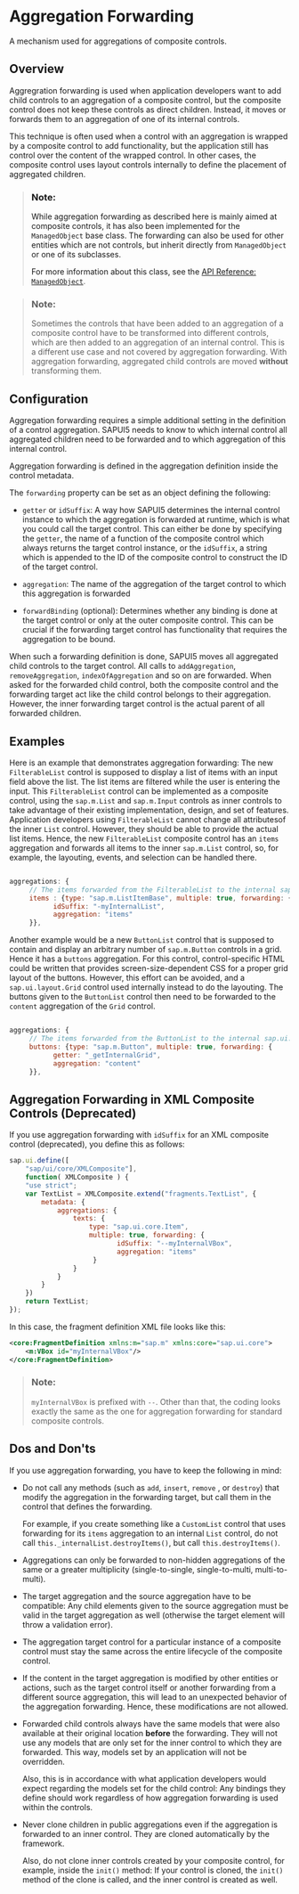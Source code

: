 <!-- loio64a5e1775bf04d4883db18c9de7d83bd -->

# Aggregation Forwarding

A mechanism used for aggregations of composite controls.



<a name="loio64a5e1775bf04d4883db18c9de7d83bd__section_kyq_3m5_scb"/>

## Overview

Aggregration forwarding is used when application developers want to add child controls to an aggregation of a composite control, but the composite control does not keep these controls as direct children. Instead, it moves or forwards them to an aggregation of one of its internal controls.

This technique is often used when a control with an aggregation is wrapped by a composite control to add functionality, but the application still has control over the content of the wrapped control. In other cases, the composite control uses layout controls internally to define the placement of aggregated children.

> ### Note:  
> While aggregation forwarding as described here is mainly aimed at composite controls, it has also been implemented for the `ManagedObject` base class. The forwarding can also be used for other entities which are not controls, but inherit directly from `ManagedObject` or one of its subclasses.
> 
> For more information about this class, see the [API Reference: `ManagedObject`](https://ui5.sap.com/#/api/sap.ui.base.ManagedObject/methods/sap.ui.base.ManagedObject.extend). 

> ### Note:  
> Sometimes the controls that have been added to an aggregation of a composite control have to be transformed into different controls, which are then added to an aggregation of an internal control. This is a different use case and not covered by aggregation forwarding. With aggregation forwarding, aggregated child controls are moved **without** transforming them.



<a name="loio64a5e1775bf04d4883db18c9de7d83bd__section_vlk_km5_scb"/>

## Configuration

Aggregation forwarding requires a simple additional setting in the definition of a control aggregation. SAPUI5 needs to know to which internal control all aggregated children need to be forwarded and to which aggregation of this internal control.

Aggregation forwarding is defined in the aggregation definition inside the control metadata.

The `forwarding` property can be set as an object defining the following:

-   `getter` or `idSuffix`: A way how SAPUI5 determines the internal control instance to which the aggregation is forwarded at runtime, which is what you could call the target control. This can either be done by specifying the `getter`, the name of a function of the composite control which always returns the target control instance, or the `idSuffix`, a string which is appended to the ID of the composite control to construct the ID of the target control.

-   `aggregation`: The name of the aggregation of the target control to which this aggregation is forwarded

-   `forwardBinding` \(optional\): Determines whether any binding is done at the target control or only at the outer composite control. This can be crucial if the forwarding target control has functionality that requires the aggregation to be bound.


When such a forwarding definition is done, SAPUI5 moves all aggregated child controls to the target control. All calls to `addAggregation`, `removeAggregation`, `indexOfAggregation` and so on are forwarded. When asked for the forwarded child control, both the composite control and the forwarding target act like the child control belongs to their aggregation. However, the inner forwarding target control is the actual parent of all forwarded children.



<a name="loio64a5e1775bf04d4883db18c9de7d83bd__section_pmd_qm5_scb"/>

## Examples

Here is an example that demonstrates aggregation forwarding: The new `FilterableList` control is supposed to display a list of items with an input field above the list. The list items are filtered while the user is entering the input. This `FilterableList` control can be implemented as a composite control, using the `sap.m.List` and `sap.m.Input` controls as inner controls to take advantage of their existing implementation, design, and set of features. Application developers using `FilterableList` cannot change all attributesof the inner `List` control. However, they should be able to provide the actual list items. Hence, the new `FilterableList` composite control has an `items` aggregation and forwards all items to the inner `sap.m.List` control, so, for example, the layouting, events, and selection can be handled there.

```js

aggregations: {
	 // The items forwarded from the FilterableList to the internal sap.m.List
	 items : {type: "sap.m.ListItemBase", multiple: true, forwarding: {
		   idSuffix: "-myInternalList",
		   aggregation: "items"
	 }},

```

Another example would be a new `ButtonList` control that is supposed to contain and display an arbitrary number of `sap.m.Button` controls in a grid. Hence it has a `buttons` aggregation. For this control, control-specific HTML could be written that provides screen-size-dependent CSS for a proper grid layout of the buttons. However, this effort can be avoided, and a `sap.ui.layout.Grid` control used internally instead to do the layouting. The buttons given to the `ButtonList` control then need to be forwarded to the `content` aggregation of the `Grid` control.

```js

aggregations: {
	 // The items forwarded from the ButtonList to the internal sap.ui.layout.Grid
	 buttons: {type: "sap.m.Button", multiple: true, forwarding: {
		   getter: "_getInternalGrid",
		   aggregation: "content"
	 }},
```



<a name="loio64a5e1775bf04d4883db18c9de7d83bd__section_fbk_l3q_ddb"/>

## Aggregation Forwarding in XML Composite Controls \(Deprecated\)

If you use aggregation forwarding with `idSuffix` for an XML composite control \(deprecated\), you define this as follows:

```js
sap.ui.define([
    "sap/ui/core/XMLComposite"], 
    function( XMLComposite ) {
    "use strict";
    var TextList = XMLComposite.extend("fragments.TextList", {
        metadata: {
            aggregations: {
                texts: { 
                    type: "sap.ui.core.Item",
                    multiple: true, forwarding: {
                           idSuffix: "--myInternalVBox",
                           aggregation: "items"
                     }
                }
            }
        }
    })
    return TextList;
});
```

In this case, the fragment definition XML file looks like this:

```xml
<core:FragmentDefinition xmlns:m="sap.m" xmlns:core="sap.ui.core">
    <m:VBox id="myInternalVBox"/>
</core:FragmentDefinition>
```

> ### Note:  
> `myInternalVBox` is prefixed with `--`. Other than that, the coding looks exactly the same as the one for aggregation forwarding for standard composite controls.



<a name="loio64a5e1775bf04d4883db18c9de7d83bd__section_b14_ym5_scb"/>

## Dos and Don'ts

If you use aggregation forwarding, you have to keep the following in mind:

-   Do not call any methods \(such as `add`, `insert`, `remove` , or `destroy`\) that modify the aggregation in the forwarding target, but call them in the control that defines the forwarding.

    For example, if you create something like a `CustomList` control that uses forwarding for its `items` aggregation to an internal `List` control, do not call `this._internalList.destroyItems()`, but call `this.destroyItems()`.

-   Aggregations can only be forwarded to non-hidden aggregations of the same or a greater multiplicity \(single-to-single, single-to-multi, multi-to-multi\).

-   The target aggregation and the source aggregation have to be compatible: Any child elements given to the source aggregation must be valid in the target aggregation as well \(otherwise the target element will throw a validation error\).

-   The aggregation target control for a particular instance of a composite control must stay the same across the entire lifecycle of the composite control.

-   If the content in the target aggregation is modified by other entities or actions, such as the target control itself or another forwarding from a different source aggregation, this will lead to an unexpected behavior of the aggregation forwarding. Hence, these modifications are not allowed.

-   Forwarded child controls always have the same models that were also available at their original location **before** the forwarding. They will not use any models that are only set for the inner control to which they are forwarded. This way, models set by an application will not be overridden.

    Also, this is in accordance with what application developers would expect regarding the models set for the child control: Any bindings they define should work regardless of how aggregation forwarding is used within the controls.

-   Never clone children in public aggregations even if the aggregation is forwarded to an inner control. They are cloned automatically by the framework.

    Also, do not clone inner controls created by your composite control, for example, inside the `init()` method: If your control is cloned, the `init()` method of the clone is called, and the inner control is created as well.


